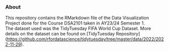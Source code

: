 ### About
This repository contains the RMarkdown file of the Data Visualization Project done for the Course DSA2101 taken in AY23/24 Semester 1.\
The dataset used was the TidyTuesday FIFA World Cup Dataset. More details on the dataset can be found on [TidyTuesday Repository] (https://github.com/rfordatascience/tidytuesday/tree/master/data/2022/2022-11-29).

